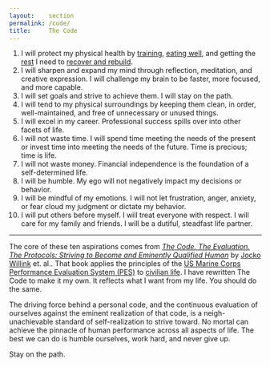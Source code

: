 ```yaml
---
layout:    section
permalink: /code/
title:     The Code
---
```


1. I will protect my physical health by [training][1], [eating well][2], and getting the [rest][3] I need to [recover and rebuild][4].
2. I will sharpen and expand my mind through reflection, meditation, and creative expression. I will challenge my brain to be faster, more focused, and more capable.
3. I will set goals and strive to achieve them. I will stay on the path.
4. I will tend to my physical surroundings by keeping them clean, in order, well-maintained, and free of unnecessary or unused things.
5. I will excel in my career. Professional success spills over into other facets of life.
6. I will not waste time. I will spend time meeting the needs of the present or invest time into meeting the needs of the future. Time is precious; time is life.
7. I will not waste money. Financial independence is the foundation of a self-determined life.
8. I will be humble. My ego will not negatively impact my decisions or behavior.
9. I will be mindful of my emotions. I will not let frustration, anger, anxiety, or fear cloud my judgment or dictate my behavior.
10. I will put others before myself. I will treat everyone with respect. I will care for my family and friends. I will be a dutiful, steadfast life partner.

* * *

The core of these ten aspirations comes from [_The Code. The Evaluation. The Protocols: Striving to Become and Eminently Qualified Human_][5] by [Jocko Willink][6] et. al..
That book applies the principles of the [US Marine Corps Performance Evaluation System (PES)][7] to [civilian life][8].
I have rewritten The Code to make it my own.
It reflects what I want from my life.
You should do the same.

The driving force behind a personal code, and the continuous evaluation of ourselves against the eminent realization of that code, is a neigh-unachievable standard of self-realization to strive toward.
No mortal can achieve the pinnacle of human performance across all aspects of life.
The best we can do is humble ourselves, work hard, and never give up.

Stay on the path.

[1]: /codex/training/
[2]: /codex/nutrition/
[3]: /codex/sleep/
[4]: /codex/recovery/
[5]: https://www.jockopublishing.com/the-code-the-evalution-the-protocol
[6]: https://jocko.com/
[7]: https://www.marines.mil/News/Publications/MCPEL/Tag/90159/performance-evaluation-system/
[8]: https://jockopodcast.com/2020/04/21/226-the-code-the-evaluation-the-protocols-the-path-with-dave-berke/
